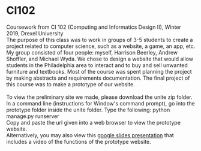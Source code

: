 # CI102
Coursework from CI 102 (Computing and Informatics Design II), Winter 2019, Drexel University<br />
The purpose of this class was to work in groups of 3-5 students to create a project related to computer science, such as a website, a game, an app, etc.
My group consisted of four people: myself, Harrison Beerley, Andrew Shoffler, and Michael Wyda.
We chose to design a website that would allow students in the Philadelphia area to interact and to buy and sell unwanted furniture and textbooks.
Most of the course was spent planning the project by making abstracts and requirements documentation.
The final project of this course was to make a prototype of our website. <br />
<br />
To view the preliminary site we made, please download the unite zip folder. In a command line (instructions for Window's command prompt), 
go into the prototype folder inside the unite folder. Type the following: python manage.py runserver <br />
Copy and paste the url given into a web browser to view the prototype website. <br />
Alternatively, you may also view this <a href="https://docs.google.com/presentation/d/1fGTa7eXABzLIhVRP_MiO0N6NtwHj_ANcqGbIsWIQ2v8/edit#slide=id.g529b90106d_0_0">google slides presentation</a> that includes a video of the functions of the prototype website.

